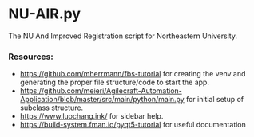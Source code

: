 # NU-AIR.py
The NU And Improved Registration script for Northeastern University. 

### Resources:
- https://github.com/mherrmann/fbs-tutorial for creating the venv and generating the proper file structure/code to start the app.
- https://github.com/meieri/Agilecraft-Automation-Application/blob/master/src/main/python/main.py for initial setup of subclass structure.
- https://www.luochang.ink/ for sidebar help.
- https://build-system.fman.io/pyqt5-tutorial for useful documentation
